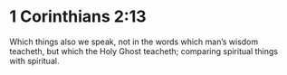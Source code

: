 # 1 Corinthians 2:13

Which things also we speak, not in the words which man’s wisdom teacheth, but which the Holy Ghost teacheth; comparing spiritual things with spiritual.